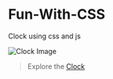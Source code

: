# Fun-With-CSS
Clock using css and js

![Clock Image](https://firebasestorage.googleapis.com/v0/b/mydocs-9999.appspot.com/o/ezgif.com-video-to-gif.gif?alt=media&token=1bf24bcf-e249-49ef-843d-7bb334e42064)

> Explore the [Clock](https://ma9-clock.netlify.com/)
